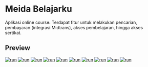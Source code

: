 <a id="app"></a>
# Meida Belajarku
Aplikasi online course. Terdapat fitur untuk melakukan pencarian, pembayaran (integrasi Midtrans), akses pembelajaran, hingga akses sertikat.

## Preview
[![run](https://lh3.googleusercontent.com/drive-viewer/AFGJ81rPy1K36z0ZpJO6xPm5LBxeP_cIcPIUqg3OzSibwlrBdr6eH4pFFkGPLcFo-Ol6WD94bcn_o21Vm0KNfRbpLELMnIrttA=w1366-h625)](#app)
[![run](https://lh3.googleusercontent.com/drive-viewer/AFGJ81o0NZwMmjf-62a1d2KC7l1F1-KYv2S2udRKQRXbRTJN4QSpskU92ve5Pf9MPW8xfjAEeB0lymxmoDXV2W259jcahjn1Tw=w1366-h625)](#app)
[![run](https://lh3.googleusercontent.com/drive-viewer/AFGJ81qjoIbwZsyIhee-1iLPU4xdOnv3-fxGt90-x_yGMex3H8jrmyNnMsWx0t_NTFNzLuCyYBr3HC5JO00B_peqPnmrd89tNA=w1366-h625)](#app)
[![run](https://lh3.googleusercontent.com/drive-viewer/AFGJ81o8Ni5lv096xuXRQKe873IllgPx5PE8jpGNxV5-_yLgVjaARUAoXea7iiVeGw2-o8fXxnVJPUWImOsOrMZ7b-NZD59udw=w1366-h625)](#app)
[![run](https://lh3.googleusercontent.com/drive-viewer/AFGJ81rDNDfe8GChK3-h--sF2uGNTPmMflJ_y50qZU_CuYB4NUkp-jyIYUTYqUozE9Y_EhxjVcejMVKKZpEEgdyMvYCuCovF9Q=w1366-h625)](#app)
[![run](https://lh3.googleusercontent.com/drive-viewer/AFGJ81pW0KhTBDVq04ksRFuQyaJRdB5vBuSHBQYsATaWUyr7ctjwk8hRMyQwX1wGKACR-SK-V_yq1qnGmom-Xxzb7X6DlWOqSg=w1366-h625)](#app)
[![run](https://lh3.googleusercontent.com/drive-viewer/AFGJ81pywCCKzuSEOwPNPdh7YMypzp7-4MvYYOnHV8-OPM_-vDtVkk27UdiAb12rqXcL1rOzdEARb1j8tHkNXMUds6YrocaQ0g=w1366-h625)](#app)
[![run](https://lh3.googleusercontent.com/drive-viewer/AFGJ81p6t543p5rZCbFkrhlR_gb2w9DPoyYz8qIQ7v9DW4iWLyz2lGiNxmAh6fVT2SqVh05vbkeSZRgbICimgP4cUaXTQFLm=w1366-h625)](#app)
[![run](https://lh3.googleusercontent.com/drive-viewer/AFGJ81pP334M537JnOwAqhfWKRJVOVX2AC3Bt9zoBxryimUN4PDSN3EzGmpEh21v-kRMyWoaK8pqxabMhGAxRKIWtHQFy6DV=w1366-h625)](#app)
[![run](https://lh3.googleusercontent.com/drive-viewer/AFGJ81oMnRzQeL8VVZI9jHYfOBfkrwViikpcvygn1MWm4O7SrU504vXV1-bH3B5E5Vjcs47RDFfIB0HnDLyQwt_aH0b-n1n_zg=w1366-h625)](#app)